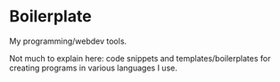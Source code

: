 # Boilerplate

My programming/webdev tools. 

Not much to explain here: code snippets and templates/boilerplates for creating programs in various languages I use.
